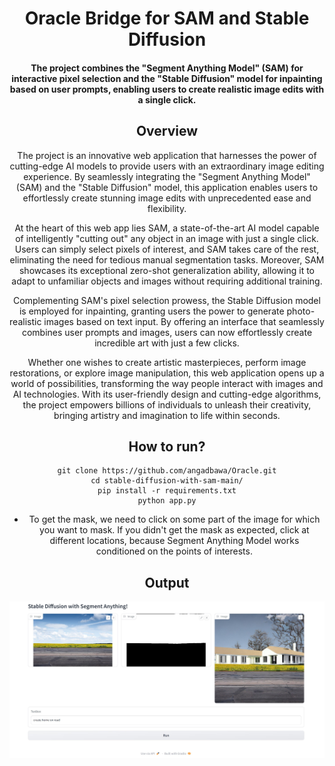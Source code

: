 <div align="center">
<h1>
    Oracle Bridge for SAM and Stable Diffusion
</h1>

<h4>
The project  combines the "Segment Anything Model" (SAM) for interactive pixel selection and the "Stable Diffusion" model for inpainting based on user prompts, enabling users to create realistic image edits with a single click.
</h4>

## <div align="center">Overview</div>
The project is an innovative web application that harnesses the power of cutting-edge AI models to provide users with an extraordinary image editing experience. By seamlessly integrating the "Segment Anything Model" (SAM) and the "Stable Diffusion" model, this application enables users to effortlessly create stunning image edits with unprecedented ease and flexibility.

At the heart of this web app lies SAM, a state-of-the-art AI model capable of intelligently "cutting out" any object in an image with just a single click. Users can simply select pixels of interest, and SAM takes care of the rest, eliminating the need for tedious manual segmentation tasks. Moreover, SAM showcases its exceptional zero-shot generalization ability, allowing it to adapt to unfamiliar objects and images without requiring additional training.

Complementing SAM's pixel selection prowess, the Stable Diffusion model is employed for inpainting, granting users the power to generate photo-realistic images based on text input. By offering an interface that seamlessly combines user prompts and images, users can now effortlessly create incredible art with just a few clicks.

Whether one wishes to create artistic masterpieces, perform image restorations, or explore image manipulation, this web application opens up a world of possibilities, transforming the way people interact with images and AI technologies. With its user-friendly design and cutting-edge algorithms, the project empowers billions of individuals to unleash their creativity, bringing artistry and imagination to life within seconds.

## How to run?
```
git clone https://github.com/angadbawa/Oracle.git
cd stable-diffusion-with-sam-main/
pip install -r requirements.txt
python app.py
```

- To get the mask, we need to click on some part of the image for which you want to mask. If you didn't get the mask as expected, click at different locations, because Segment Anything Model works conditioned on the points of interests.

## <div align="center">Output</div>

![output](./resources/output.jpg)
